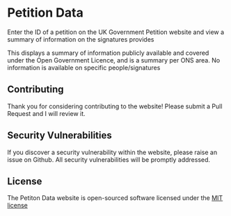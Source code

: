 # Petition Data

Enter the ID of a petition on the UK Government Petition website and view a summary of information on the signatures provides

This displays a summary of information publicly available and covered under the Open Government Licence, and is a summary per ONS area. No information is available on specific people/signatures

## Contributing

Thank you for considering contributing to the website! Please submit a Pull Request and I will review it. 

## Security Vulnerabilities

If you discover a security vulnerability within the website, please raise an issue on Github. All security vulnerabilities will be promptly addressed.

## License

The Petiton Data website is open-sourced software licensed under the [MIT license](http://opensource.org/licenses/MIT)

